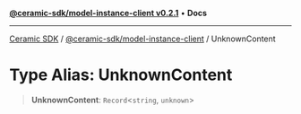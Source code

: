 [**@ceramic-sdk/model-instance-client v0.2.1**](../README.md) • **Docs**

***

[Ceramic SDK](../../../README.md) / [@ceramic-sdk/model-instance-client](../README.md) / UnknownContent

# Type Alias: UnknownContent

> **UnknownContent**: `Record`\<`string`, `unknown`\>
